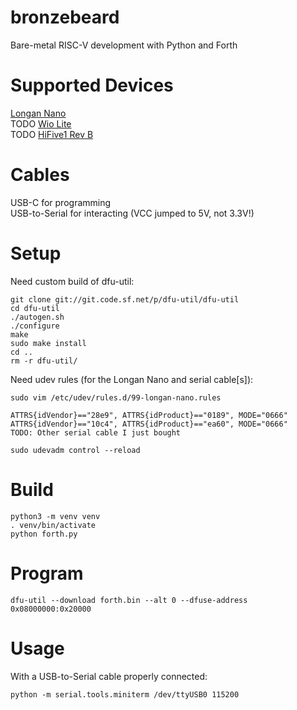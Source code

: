 # bronzebeard
Bare-metal RISC-V development with Python and Forth

# Supported Devices
[Longan Nano](https://www.seeedstudio.com/Sipeed-Longan-Nano-RISC-V-GD32VF103CBT6-Development-Board-p-4205.html)  
TODO [Wio Lite](https://www.seeedstudio.com/Wio-Lite-RISC-V-GD32VF103-p-4293.html)  
TODO [HiFive1 Rev B](https://www.sifive.com/boards/hifive1-rev-b)  

# Cables
USB-C for programming  
USB-to-Serial for interacting (VCC jumped to 5V, not 3.3V!)  

# Setup
Need custom build of dfu-util:
```
git clone git://git.code.sf.net/p/dfu-util/dfu-util
cd dfu-util
./autogen.sh
./configure
make
sudo make install
cd ..
rm -r dfu-util/
```

Need udev rules (for the Longan Nano and serial cable[s]):
```
sudo vim /etc/udev/rules.d/99-longan-nano.rules
```
```
ATTRS{idVendor}=="28e9", ATTRS{idProduct}=="0189", MODE="0666"
ATTRS{idVendor}=="10c4", ATTRS{idProduct}=="ea60", MODE="0666"
TODO: Other serial cable I just bought
```
```
sudo udevadm control --reload
```

# Build
```
python3 -m venv venv
. venv/bin/activate
python forth.py
```

# Program
```
dfu-util --download forth.bin --alt 0 --dfuse-address 0x08000000:0x20000
```

# Usage
With a USB-to-Serial cable properly connected:
```
python -m serial.tools.miniterm /dev/ttyUSB0 115200
```
